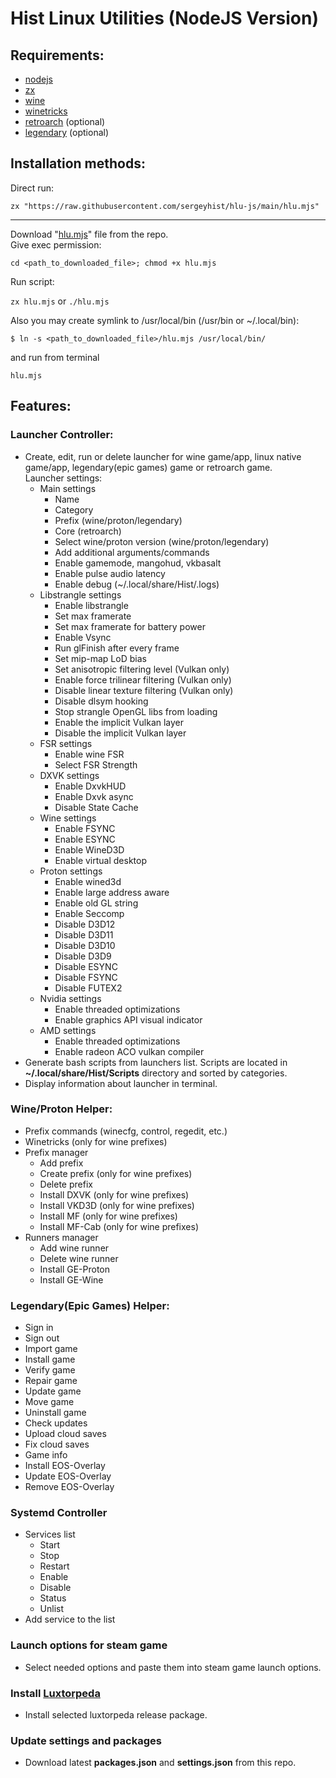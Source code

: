 # Hist Linux Utilities (NodeJS Version)
## Requirements:

- [nodejs](https://nodejs.org/en/)
- [zx](https://github.com/google/zx)
- [wine](https://www.winehq.org/)
- [winetricks](https://github.com/Winetricks/winetricks)
- [retroarch](https://www.retroarch.com/) (optional)
- [legendary](https://github.com/derrod/legendary) (optional)

## Installation methods:

Direct run:

`zx "https://raw.githubusercontent.com/sergeyhist/hlu-js/main/hlu.mjs"`

---

Download "[hlu.mjs](https://raw.githubusercontent.com/sergeyhist/hlu-js/main/hlu.mjs)" file from the repo.  
Give exec permission:

`cd <path_to_downloaded_file>; chmod +x hlu.mjs`

Run script:

`zx hlu.mjs` or `./hlu.mjs`

Also you may create symlink to /usr/local/bin (/usr/bin or ~/.local/bin):

`$ ln -s <path_to_downloaded_file>/hlu.mjs /usr/local/bin/`

and run from terminal

`hlu.mjs`

## Features:
### Launcher Controller:

- Create, edit, run or delete launcher for wine game/app, linux native game/app, legendary(epic games) game or retroarch game.  
  Launcher settings:
  - Main settings
    + Name
    + Category
    + Prefix (wine/proton/legendary)
    + Core (retroarch)
    + Select wine/proton version (wine/proton/legendary)
    + Add additional arguments/commands
    + Enable gamemode, mangohud, vkbasalt
    + Enable pulse audio latency
    + Enable debug (~/.local/share/Hist/.logs)
  - Libstrangle settings
    + Enable libstrangle
    + Set max framerate
    + Set max framerate for battery power
    + Enable Vsync
    + Run glFinish after every frame
    + Set mip-map LoD bias
    + Set anisotropic filtering level (Vulkan only)
    + Enable force trilinear filtering (Vulkan only)
    + Disable linear texture filtering (Vulkan only)
    + Disable dlsym hooking
    + Stop strangle OpenGL libs from loading
    + Enable the implicit Vulkan layer
    + Disable the implicit Vulkan layer
  - FSR settings
    + Enable wine FSR
    + Select FSR Strength
  - DXVK settings
    + Enable DxvkHUD
    + Enable Dxvk async
    + Disable State Cache
  - Wine settings
    + Enable FSYNC
    + Enable ESYNC
    + Enable WineD3D
    + Enable virtual desktop
  - Proton settings
    + Enable wined3d
    + Enable large address aware
    + Enable old GL string
    + Enable Seccomp
    + Disable D3D12
    + Disable D3D11
    + Disable D3D10
    + Disable D3D9
    + Disable ESYNC
    + Disable FSYNC
    + Disable FUTEX2
  - Nvidia settings
    + Enable threaded optimizations
    + Enable graphics API visual indicator
  - AMD settings
    + Enable threaded optimizations
    + Enable radeon ACO vulkan compiler
- Generate bash scripts from launchers list. Scripts are located in **~/.local/share/Hist/Scripts** directory and sorted by categories.
- Display information about launcher in terminal.

### Wine/Proton Helper:

- Prefix commands (winecfg, control, regedit, etc.)
- Winetricks (only for wine prefixes)
- Prefix manager
  + Add prefix
  + Create prefix (only for wine prefixes)
  + Delete prefix
  + Install DXVK (only for wine prefixes)
  + Install VKD3D (only for wine prefixes)
  + Install MF (only for wine prefixes)
  + Install MF-Cab (only for wine prefixes)
- Runners manager
  + Add wine runner
  + Delete wine runner
  + Install GE-Proton
  + Install GE-Wine

### Legendary(Epic Games) Helper:

- Sign in
- Sign out
- Import game
- Install game
- Verify game
- Repair game
- Update game
- Move game
- Uninstall game
- Check updates
- Upload cloud saves
- Fix cloud saves
- Game info
- Install EOS-Overlay
- Update EOS-Overlay
- Remove EOS-Overlay

### Systemd Controller

- Services list
  + Start
  + Stop
  + Restart
  + Enable
  + Disable
  + Status
  + Unlist
- Add service to the list

### Launch options for steam game

- Select needed options and paste them into steam game launch options.

### Install [Luxtorpeda](https://github.com/luxtorpeda-dev/luxtorpeda)

- Install selected luxtorpeda release package.

### Update settings and packages

- Download latest **packages.json** and **settings.json** from this repo.
